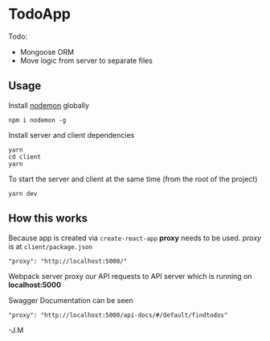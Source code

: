 # TodoApp

Todo:
- Mongoose ORM
- Move logic from server to separate files
## Usage

Install [nodemon](https://github.com/remy/nodemon) globally

```
npm i nodemon -g
```

Install server and client dependencies

```
yarn
cd client
yarn
```

To start the server and client at the same time (from the root of the project)

```
yarn dev
```

## How this works

Because app is created via `create-react-app` **proxy** needs to be used. _proxy_ is at `client/package.json`

```
"proxy": "http://localhost:5000/"
```

Webpack server proxy our API requests to API server which is running on **localhost:5000**

Swagger Documentation can be seen

```
"proxy": "http://localhost:5000/api-docs/#/default/findtodos"
```

-J.M
